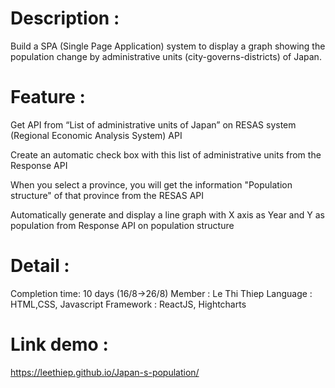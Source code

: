 # Description : 
Build a SPA (Single Page Application) system to display a graph showing the population change by administrative units (city-governs-districts) of Japan.

# Feature : 


Get API from “List of administrative units of Japan” on RESAS system (Regional Economic Analysis System) API

Create an automatic check box with this list of administrative units from the Response API

When you select a province, you will get the information "Population structure" of that province from the RESAS API

Automatically generate and display a line graph with X axis as Year and Y as population from Response API on population structure

# Detail : 
Completion time: 10 days (16/8->26/8)
Member : Le Thi Thiep 
Language : HTML,CSS, Javascript
Framework : ReactJS, Hightcharts

# Link demo :
https://leethiep.github.io/Japan-s-population/

